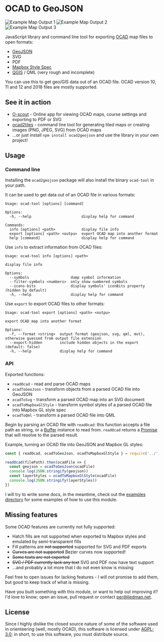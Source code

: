 # OCAD to GeoJSON

![Example Map Output 1](example-images/1.png)
![Example Map Output 2](example-images/2.png)
![Example Map Output 3](example-images/3.png)

JavaScript library and command line tool for exporting [OCAD](https://www.ocad.com/) map files to open formats:

- [GeoJSON](http://geojson.org/)
- SVG
- PDF
- [Mapbox Style Spec](https://www.mapbox.com/mapbox-gl-js/style-spec/)
- [QGIS](https://qgis.org/en/site/) / QML (very rough and incomplete)

You can use this to get geo/GIS data out of an OCAD file. OCAD version 10, 11 and 12 and 2018 files are mostly supported.

## See it in action

* [O-scout](https://o-scout.vercel.app/) - Online app for viewing OCAD maps, course settings and exporting to PDF or SVG
* [ocad2tiles](https://github.com/perliedman/ocad2tiles/) - command line tool for generating tiled maps or creating images (PNG, JPEG, SVG) from OCAD maps
* ...or just install `npm install ocad2geojson` and use the library in your own project!

## Usage

### Command line

Installing the `ocad2geojson` package will also install the binary `ocad-tool` in
your path.

It can be used to get data out of an OCAD file in various formats:

```
Usage: ocad-tool [options] [command]

Options:
  -h, --help                       display help for command

Commands:
  info [options] <path>            display file info
  export [options] <path> <outpu>  export OCAD map into another format
  help [command]                   display help for command
```

Use `info` to extract information from OCAD files:

```
Usage: ocad-tool info [options] <path>

display file info

Options:
  --symbols                   dump symbol information
  --filter-symbols <numbers>  only show numbered symbols
  --icons-bits                display symbols' iconBits property (hidden by default)
  -h, --help                  display help for command
```

Use `export` to export OCAD files to other formats:

```
Usage: ocad-tool export [options] <path> <outpu>

export OCAD map into another format

Options:
  -f, --format <string>  output format (geojson, svg, qml, mvt), otherwise guessed from output file extension
  --export-hidden        include hidden objects in the export (default: false)
  -h, --help             display help for command
```

### API

Exported functions:

- `readOcad` - read and parse OCAD maps
- `ocadToGeoJson` - transform objects from a parsed OCAD file into GeoJSON
- `ocadToSvg` - transform a parsed OCAD map into an SVG document
- `ocadToMapboxGlStyle` - transform symbol styles of a parsed OCAD file into Mapbox GL style spec
- `ocadToQml` - transform a parsed OCAD file into QML

Begin by parsing an OCAD file with `readOcad`: this function accepts a file path
as string, or a [Buffer](https://nodejs.org/api/buffer.html) instance to read from.
`readOcad` returns a [Promise](https://developer.mozilla.org/en-US/docs/Web/JavaScript/Reference/Global_Objects/Promise) that will resolve to the parsed result.

Example, turning an OCAD file into GeoJSON and Mapbox GL styles:

```js
const { readOcad, ocadToGeoJson, ocadToMapboxGlStyle } = require('../')

readOcad(filePath).then(ocadFile => {
  const geojson = ocadToGeoJson(ocadFile)
  console.log(JSON.stringify(geojson))
  const layerStyles = ocadToMapboxGlStyle(ocadFile)
  console.log(JSON.stringify(layerStyles))
})
```

I will try to write some docs, in the meantime, check out the [examples directory](examples) for some examples of how to use this module.

## Missing features

Some OCAD features are currently not fully supported:

- Hatch fills are not supported when exported to Mapbox styles and emulated by semi-transparent fills
- Fill patterns are ~~not supported~~ supported for SVG and PDF exports
- ~~Curves are not supported~~ Bezier curves now supported!
- ~~Some texts are not exported~~
- ~~SVG / PDF currently lack any text~~ SVG and PDF now have text support
- ...and probably a lot more that I do not even know is missing

Feel free to open issues for lacking features - I will not promise to add them, but good to keep track of what is missing.

Have you built something with this module, or want to help out improving it? I'd love to know; open an issue, pull request or contact [per@liedman.net](mailto:per@liedman.net).

## License

Since I highly dislike the closed source nature of some of the software used in orienteering (well, mostly OCAD),
this software is licensed under [AGPL-3.0](LICENSE); in short, to use this software, you must distribute source.

